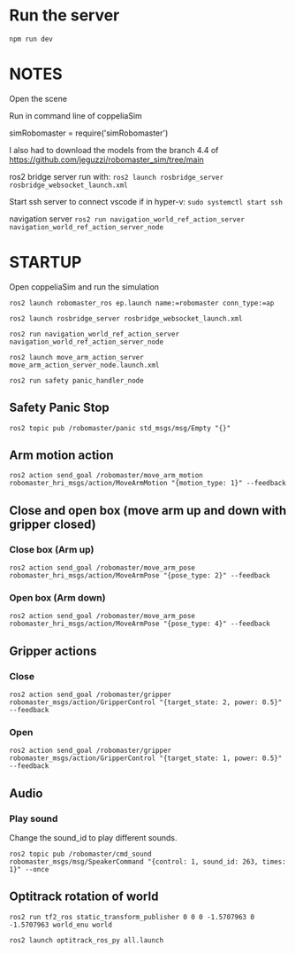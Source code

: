 # Run the server

`npm run dev`

# NOTES

Open the scene

Run in command line of coppeliaSim

simRobomaster = require('simRobomaster')

I also had to download the models from the branch 4.4 of
https://github.com/jeguzzi/robomaster_sim/tree/main

ros2 bridge server run with:
`ros2 launch rosbridge_server rosbridge_websocket_launch.xml`

Start ssh server to connect vscode if in hyper-v:
`sudo systemctl start ssh`

navigation server
`ros2 run navigation_world_ref_action_server navigation_world_ref_action_server_node`

# STARTUP

Open coppeliaSim and run the simulation

`ros2 launch robomaster_ros ep.launch name:=robomaster conn_type:=ap`

`ros2 launch rosbridge_server rosbridge_websocket_launch.xml`

`ros2 run navigation_world_ref_action_server navigation_world_ref_action_server_node`

`ros2 launch move_arm_action_server move_arm_action_server_node.launch.xml`

`ros2 run safety panic_handler_node`

## Safety Panic Stop

`ros2 topic pub /robomaster/panic std_msgs/msg/Empty "{}"`

## Arm motion action

`ros2 action send_goal /robomaster/move_arm_motion robomaster_hri_msgs/action/MoveArmMotion "{motion_type: 1}" --feedback`

## Close and open box (move arm up and down with gripper closed)

### Close box (Arm up)

`ros2 action send_goal /robomaster/move_arm_pose robomaster_hri_msgs/action/MoveArmPose "{pose_type: 2}" --feedback`

### Open box (Arm down)

`ros2 action send_goal /robomaster/move_arm_pose robomaster_hri_msgs/action/MoveArmPose "{pose_type: 4}" --feedback`

## Gripper actions

### Close

`ros2 action send_goal /robomaster/gripper robomaster_msgs/action/GripperControl "{target_state: 2, power: 0.5}" --feedback`

### Open

`ros2 action send_goal /robomaster/gripper robomaster_msgs/action/GripperControl "{target_state: 1, power: 0.5}" --feedback`

## Audio

### Play sound

Change the sound_id to play different sounds.

`ros2 topic pub /robomaster/cmd_sound robomaster_msgs/msg/SpeakerCommand "{control: 1, sound_id: 263, times: 1}" --once`

## Optitrack rotation of world

`ros2 run tf2_ros static_transform_publisher 0 0 0 -1.5707963 0 -1.5707963 world_enu world`

`ros2 launch optitrack_ros_py all.launch`

